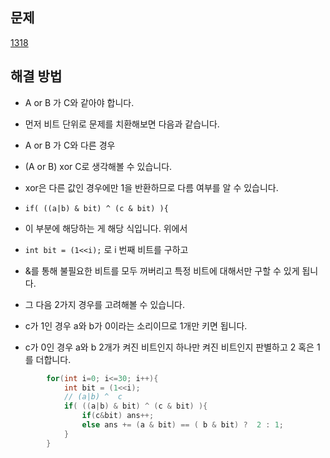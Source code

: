 ## 문제

[1318](https://leetcode.com/problems/minimum-flips-to-make-a-or-b-equal-to-c/?envType=study-plan-v2&envId=leetcode-75)

## 해결 방법

- A or B 가 C와 같아야 합니다.
- 먼저 비트 단위로 문제를 치환해보면 다음과 같습니다.

- A or B 가 C와 다른 경우
- (A or B) xor C로 생각해볼 수 있습니다.

- xor은 다른 값인 경우에만 1을 반환하므로 다름 여부를 알 수 있습니다.
- `if( ((a|b) & bit) ^ (c & bit) ){`

- 이 부분에 해당하는 게 해당 식입니다. 위에서

- `int bit = (1<<i);` 로 i 번째 비트를 구하고

- &를 통해 불필요한 비트를 모두 꺼버리고 특정 비트에 대해서만 구할 수 있게 됩니다.

- 그 다음 2가지 경우를 고려해볼 수 있습니다.

- c가 1인 경우 a와 b가 0이라는 소리이므로 1개만 키면 됩니다.

- c가 0인 경우 a와 b 2개가 켜진 비트인지 하나만 켜진 비트인지 판별하고 2 혹은 1를 더합니다.

```cpp
        for(int i=0; i<=30; i++){
            int bit = (1<<i);
            // (a|b) ^  c
            if( ((a|b) & bit) ^ (c & bit) ){
                if(c&bit) ans++;
                else ans += (a & bit) == ( b & bit) ?  2 : 1;
            }
        }
```
